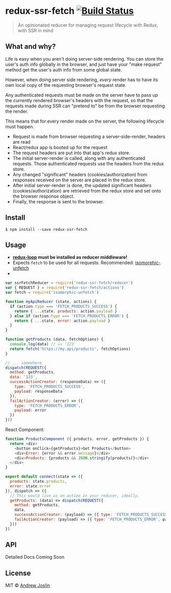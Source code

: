 # redux-ssr-fetch [![Build Status](https://travis-ci.org/ajoslin/redux-ssr-fetch.svg?branch=master)](https://travis-ci.org/ajoslin/redux-ssr-fetch)

> An opinionated reducer for managing request lifecycle with Redux, with SSR in mind

## What and why?

Life is easy when you aren't doing server-side rendering. You can store the user's auth info globally in the browser, and just have your "make request" method get the user's auth info from some global state.

However, when doing server side rendering, *every* render has to have its own local copy of the requesting browser's request state.

Any authenticated requests must be made on the server have to pass up the currently rendered browser's headers with the request, so that the requests made during SSR can "pretend to" be from the browser requesting the render.

This means that for every render made on the server, the following lifecycle must happen.

- Request is made from browser requesting a server-side-render, headers are read
- React/redux app is booted up for the request
- The request headers are put into that app's redux store.
- The initial server-render is called, along with any authenticated requests. Those authenticated requests use the headers from the redux store.
- Any changed "significant" headers (cookies/authorization) from responses received on the server are placed in the redux store.
- After initial server-render is done, the updated significant headers (cookies/authorization) are retrieved from the redux store and set onto the browser response object.
- Finally, the response is sent to the browser.

## Install

```
$ npm install --save redux-ssr-fetch
```

## Usage

* **[redux-loop](https://npm.im/redux-loop) must be installed as reducer middleware!**
* Expects `fetch` to be used for all requests. Recommended: [isomorphic-unfetch](https://npm.im/isomorphic-unfetch)
*

```js
var ssrFetchReducer = require('redux-ssr-fetch/reducer')
var { REQUEST } = require('redux-ssr-fetch/actions')
var fetch = require('isomorphic-unfetch')

function myApiReducer (state, actions) {
  if (action.type === 'FETCH_PRODUCTS_SUCCESS') {
    return { ...state, products: action.payload }
  } else if (action.type === 'FETCH_PRODUCTS_ERROR') {
    return { ...state, error: action.payload }
  }
}

function getProducts (data, fetchOptions) {
  console.log(data) // => '123'
  return fetch('https://my.api/products', fetchOptions)
}

// ... somewhere
dispatch(REQUEST({
  method: getProducts,
  data: '123',
  successActionCreator: (responseData) => ({
    type: 'FETCH_PRODUCTS_SUCCESS',
    payload: responseData
  }),
  failActionCreator: (error) => ({
    type: 'FETCH_PRODUCTS_ERROR',
    payload: error
  })
}))
```

React Component:

```js
function ProductsComponent ({ products, error, getProducts }) {
  return <div>
    <button onClick={getProducts}>Get Products</button>
    <div>Error: {error && error.message}</div>
    <div>Products: {products && JSON.stringify(products)}</div>
  </div>
}

export default connect(state => ({
  products: state.products,
  error: state.error
}), dispatch => ({
  // This would live as an action in your reducer, ideally.
  getProducts: (data) => dispatch(REQUEST({
    method: getProducts,
    data,
    successActionCreator: (payload) => ({ type: 'FETCH_PRODUCTS_SUCCESS', payload }),
    failActionCreator: (payload) => ({ type: 'FETCH_PRODUCTS_ERROR', payload })
  }))
})
```

## API

Detailed Docs Coming Soon

## License

MIT © [Andrew Joslin](http://ajoslin.com)
